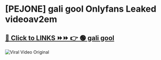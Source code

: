 
 # [PEJONE] gali gool Onlyfans Leaked videoav2em

## <h2><a href="https://clipsfans.com/gali_gool&ref=git">🔗 Click to LINKS ⏩⏩ 👉 🟢 gali gool </a></h2>

<a href="https://clipsfans.com/gali_gool&ref=git" rel="nofollow" data-target="animated-image.originalLink"><img src="https://i.ibb.co.com/xMMVF88/686577567.gif" alt="Viral Video Original" style="max-width: 100%; display: inline-block;" data-target="animated-image.originalImage"></a>

